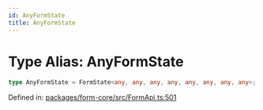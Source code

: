 ```yaml
---
id: AnyFormState
title: AnyFormState
---
```


<!-- DO NOT EDIT: this page is autogenerated from the type comments -->

# Type Alias: AnyFormState

```ts
type AnyFormState = FormState<any, any, any, any, any, any, any, any>;
```

Defined in: [packages/form-core/src/FormApi.ts:501](https://github.com/TanStack/form/blob/main/packages/form-core/src/FormApi.ts#L501)
